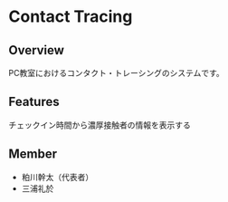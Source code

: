 # Contact Tracing

## Overview

PC教室におけるコンタクト・トレーシングのシステムです。

## Features

チェックイン時間から濃厚接触者の情報を表示する

## Member

- 粕川幹太（代表者）
- 三浦礼於
